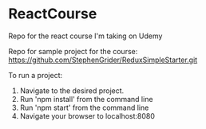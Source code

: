 # ReactCourse
Repo for the react course I'm taking on Udemy

Repo for sample project for the course:
https://github.com/StephenGrider/ReduxSimpleStarter.git

To run a project:
1. Navigate to the desired project.
2. Run 'npm install' from the command line
3. Run 'npm start' from the command line
4. Navigate your browser to localhost:8080
